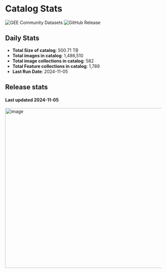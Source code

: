 # Catalog Stats

![GEE Community Datasets](https://img.shields.io/endpoint?url=https://gist.githubusercontent.com/samapriya/34bc0c1280d475d3a69e3b60a706226e/raw/community.json)
![GitHub Release](https://img.shields.io/github/v/release/samapriya/awesome-gee-community-datasets)

## Daily Stats

<!-- START_MARKER -->
* **Total Size of catalog**: 500.71 TB
* **Total images in catalog**: 1,486,510
* **Total image collections in catalog**: 582
* **Total Feature collections in catalog**: 1,789
* **Last Run Date**: 2024-11-05
<!-- END_MARKER -->

## Release stats

#### Last updated 2024-11-05

<img width="512" alt="image" src="https://github.com/user-attachments/assets/1024a792-99e1-4f17-adf8-b2f77bc569b8">

